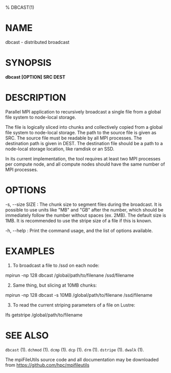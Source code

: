 % DBCAST(1)

# NAME

dbcast - distributed broadcast

# SYNOPSIS

**dbcast [OPTION] SRC DEST**

# DESCRIPTION

Parallel MPI application to recursively broadcast a single file from a global file system to node-local storage.

The file is logically sliced into chunks and collectively copied from a global file system to node-local storage.  The path to the source file is given as SRC.  The source file must be readable by all MPI processes.  The destination path is given in DEST.  The destination file should be a path to a node-local storage location, like ramdisk or an SSD.

In its current implementation, the tool requires at least two MPI processes per compute node, and all compute nodes should have the same number of MPI processes.

# OPTIONS

-s, \--size SIZE
:	The chunk size to segment files during the broadcast. It is possible to use units like "MB" and "GB" after the number, which should be immediately follow the number without spaces (ex. 2MB). The default size is 1MB.  It is recommended to use the stripe size of a file if this is known.

-h, \--help
: 	Print the command usage, and the list of options available.

# EXAMPLES

1. To broadcast a file to /ssd on each node:

mpirun -np 128 dbcast /global/path/to/filenane /ssd/filename

2. Same thing, but slicing at 10MB chunks:

mpirun -np 128 dbcast -s 10MB /global/path/to/filenane /ssd/filename

3. To read the current striping parameters of a file on Lustre:

lfs getstripe /global/path/to/filename

# SEE ALSO

`dbcast` (1).
`dchmod` (1).
`dcmp` (1).
`dcp` (1).
`drm` (1).
`dstripe` (1).
`dwalk` (1).

The mpiFileUtils source code and all documentation may be downloaded from
<https://github.com/hpc/mpifileutils>
